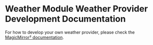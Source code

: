 # Weather Module Weather Provider Development Documentation

For how to develop your own weather provider, please check the [MagicMirror² documentation](https://docs.magicmirror.builders/development/weather-provider.html).
